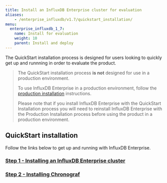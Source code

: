 ```yaml
---
title: Install an InfluxDB Enterprise cluster for evaluation
aliases:
    - /enterprise_influxdb/v1.7/quickstart_installation/
menu:
  enterprise_influxdb_1_7:
    name: Install for evaluation
    weight: 10
    parent: Install and deploy
---
```


The QuickStart installation process is designed for users looking to quickly get up and runnning in order to evaluate the product.

>The QuickStart installation process **is not** designed for use in a production environment.
>
>To use InfluxDB Enterprise in a production environment,
>follow the [production installation](/enterprise_influxdb/v1.7/install-and-deploy/production_installation/) instructions.
>
>Please note that if you install InfluxDB Enterprise with the QuickStart Installation process you
>will need to reinstall InfluxDB Enterprise with the Production Installation
>process before using the product in a production environment.

## QuickStart installation

Follow the links below to get up and running with InfluxDB Enterprise.

### [Step 1 - Installing an InfluxDB Enterprise cluster](/enterprise_influxdb/v1.7/install-and-deploy/quickstart_installation/cluster_installation/)
### [Step 2 - Installing Chronograf](/enterprise_influxdb/v1.7/install-and-deploy/quickstart_installation/chrono_install/)
